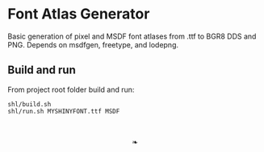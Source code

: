 # Font Atlas Generator
Basic generation of pixel and MSDF font atlases from .ttf to BGR8 DDS and PNG. Depends on msdfgen, freetype, and lodepng.

## Build and run
From project root folder build and run:
```
shl/build.sh
shl/run.sh MYSHINYFONT.ttf MSDF
```

<br/>
<p align="center">&#x02767;</p>